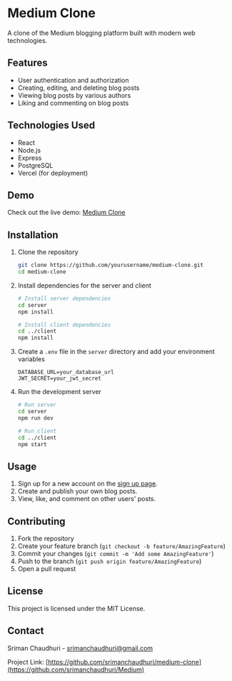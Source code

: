 # Medium Clone

A clone of the Medium blogging platform built with modern web technologies.

## Features

- User authentication and authorization
- Creating, editing, and deleting blog posts
- Viewing blog posts by various authors
- Liking and commenting on blog posts

## Technologies Used

- React
- Node.js
- Express
- PostgreSQL
- Vercel (for deployment)

## Demo

Check out the live demo: [Medium Clone](https://medium-one-omega.vercel.app/signup)

## Installation

1. Clone the repository
    ```bash
    git clone https://github.com/yourusername/medium-clone.git
    cd medium-clone
    ```

2. Install dependencies for the server and client
    ```bash
    # Install server dependencies
    cd server
    npm install

    # Install client dependencies
    cd ../client
    npm install
    ```

3. Create a `.env` file in the `server` directory and add your environment variables
    ```env
    DATABASE_URL=your_database_url
    JWT_SECRET=your_jwt_secret
    ```

4. Run the development server
    ```bash
    # Run server
    cd server
    npm run dev

    # Run client
    cd ../client
    npm start
    ```

## Usage

1. Sign up for a new account on the [sign up page](https://medium-one-omega.vercel.app/signup).
2. Create and publish your own blog posts.
3. View, like, and comment on other users' posts.

## Contributing

1. Fork the repository
2. Create your feature branch (`git checkout -b feature/AmazingFeature`)
3. Commit your changes (`git commit -m 'Add some AmazingFeature'`)
4. Push to the branch (`git push origin feature/AmazingFeature`)
5. Open a pull request

## License

This project is licensed under the MIT License.

## Contact

Sriman Chaudhuri - srimanchaudhuri@gmail.com

Project Link: [https://github.com/srimanchaudhuri/medium-clone](https://github.com/srimanchaudhuri/Medium)
